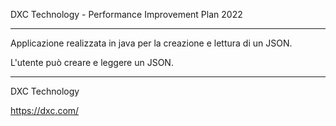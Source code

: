 DXC Technology - Performance Improvement Plan 2022

-----

Applicazione realizzata in java per la creazione e lettura di un JSON.

L'utente può creare e leggere un JSON.

-----

DXC Technology

https://dxc.com/
